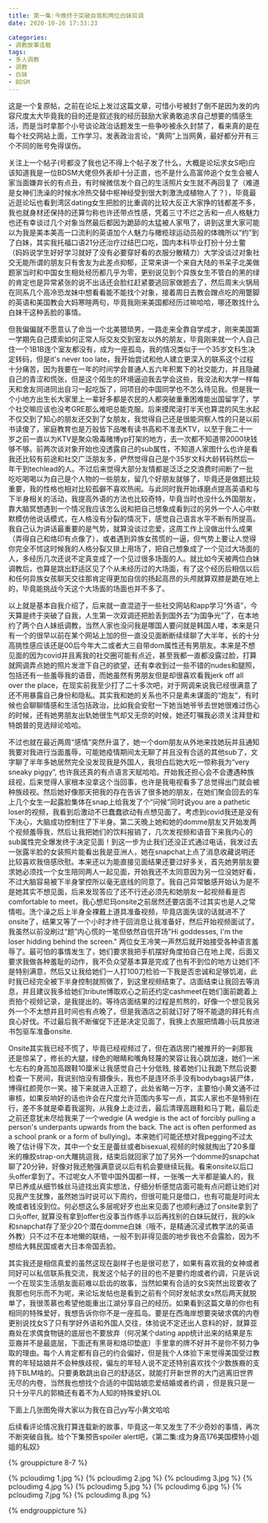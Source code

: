 ```yaml
---
title: 第一集:今晚终于突破自我和两位白妹双调
date: 2020-10-26 17:33:23

categories:
- 调教故事连载
tags:
- 多人调教
- 调教
- 白妹
- BDSM
---
```


这是一个复原帖，之前在论坛上发过这篇文章，可惜小号被封了倒不是因为发的内容尺度太大毕竟我的目的还是叙述我的经历鼓励大家勇敢追求自己想要的情感生活，而是当时拿那个小号谈论政治话题发生一些争吵被永久封禁了，看来真的是在每个社交网站上面，工作学习，发表政治言论，“黄网”上当网黄，最好都分开有三个不同的账号免得误伤。

<!-- more -->

关注上一个帖子(号都没了我也记不得上个帖子发了什么，大概是论坛求女S吧)应该知道我是一位BDSM大佬但外表却十分正直，也不是什么高富帅追个女生会被人家当面嫌弃长的有点丑，有时候微信发个自己的生活照片女生就不再回复了（难道是女神们洗澡的时候水冷热交替中枢神经受到很大刺激洗成植物人了？），毕竟最近逛论坛也看到湾区dating女生把脸的比重调的比较大反正大家挣的钱都差不多，我也就身材还保持的还算匀称也许还带点性感，凭着三寸不烂之舌和一点人格魅力也还有幸谈过几个对象当然最后都因为跪舔的太猛被人家甩了，讲到这里大家可能以为我是美本美高一口流利的英语加个人魅力与橄榄球运动员般的体魄所以“约”到了白妹，其实我托福口语21分还治疗过结巴口吃，国内本科毕业打扮十分土鳖（妈妈说学生好好学习就好了没有必要穿好看的衣服分散精力）大学没谈过对象社交无能所谓的朋友只有舍友为此差点抑郁，正常来讲一个来自大陆的书呆子北美做题家当时和中国女生相处经历都几乎为零，更别说见到个异族女生不管白的黑的绿的肯定也是异常紧张的说不出话还会脸红赶紧要逃回家做题去了，然后周末火锅局在同系几个高冷恐龙妹中想看看能不能找个对象，接着周日去教会蹭点吃的用蹩脚的英语和美国教会大妈寒暄两句，毕竟我刚来美国都经历过嘛哈哈，哪还敢找什么白妹干这种丢脸的事情。

但我偏偏就不愿意认了命当一个北美猥琐男，一路走来全靠自学成才，刚来美国第一学期先自己摸索如何正常人际交友交到室友以外的朋友，毕竟刚来就一个人自己住一个1B1B连个室友都没有，成为一座孤岛，我的情况类似于一个35岁文科生决定转码，但是it's never too late，我开始尝试和他人建立更深入的联系这个过程十分痛苦，因为我要在一年的时间学会普通人五六年积累下的社交能力，并且隐藏自己的青涩和慌张，但是这个陌生的环境逼迫我去学会这些，我没法和大学一样每天和舍友同进同出自习一起吃饭了，同项目的中国同学也不怎么待见我。但是我一个小地方出生长大家里上一辈好多都是农民的人都突破重重困难能出国留学了，学个社交嘛应该也没考GRE那么难吧总能克服。后来摸爬滚打半天也算混的风生水起不仅交到了知心的朋友还交到了女朋友，我觉得自己还是很能洞察人性的只是以前书读傻了，家庭教育也是万般皆下品唯有读书高和不准去KTV，以至于我二十一岁之前一直以为KTV是聚众吸毒赌博yp打架的地方，去一次都不知道带2000块钱够不够。前两次谈对象开始也没透露自己的sub属性，不知道人家图什么也许是看我还比较有前途和社交广泛朋友多，俨然觉得自己是个35岁文科大龄转码然后一年干到techlead的人。不过后来觉得大部分友情都是泛泛之交浪费时间断了一批吃吃喝喝以为自己是个人物的一些朋友，留几个好朋友就够了，毕竟还是做题比较重要，我的性格也相对比较孤僻不喜欢热闹。与此同时我开始琢磨点提高英语和与下半身相关的活动，我提高外语的方法也比较奇特，毕竟当时也没什么外国朋友，靠大脑冥想遇到一个情况我应该怎么说和把自己想象成看到过的另外一个人心中默默模仿他说话模式，在人格没有分裂的情况下，感觉自己语言水平不断有所提高。我自己认为讲话最重要的是气势，就算没谈过恋爱，这周工作上没做出什么成果（弄得自己和烙印有点像了），或者遇到异族女孩慌的一逼，但气势上要让人觉得你完全不怵这时候我的人格分裂又排上用场了，把自己想象成了一个见过大场面的人，多经历几次还说不定真变成了一个见过很多场面的人。就比如今天被两位白妹调教后，也算是跳出舒适区见了个从未经历过的大场面，有了这个经历后相信以后和任何异族女孩聊天交往那肯定得更加自信的扬起高昂的头颅就算双膝是跪在地上的，毕竟能挑战今天这个大场面的场面也并不多了。

以上就是基本自我介绍了，后来就一直混迹于一些社交网站和app学习“外语”，今天算是终于突破了自我，人生第一次双调还把脸丢到国外去“为国争光”了，在本地约了两个白人妹纸调教，当然人家也没问我是哪国人要问就是韩国人喽，本来是只有一个的很早以前在某个网站上加的但一直没见面断断续续聊了大半年，长的十分高挑性感应该还是00后今年大二或者大三自带dom属性还有男朋友。本来是不想见面的因为covid并且离我的社交圈可能有点近，甚至我都一直都没露过脸，打算就网调弄点她的照片发泄下自己的欲望，还有幸收到过一些不错的nudes和腿照，包括还有一些羞辱我的语音，而她虽然有男朋友但是却很喜欢看我jerk off all over the place，在现实前我至少打了二十多次吧，对于网调来说我已经很满意了还不用暴露自己身份和隐私。其实我和她的关系也不只是素未谋面的“炮友”，有时候也会聊聊情感和生活包括政治，比如我会安慰一下她当她爷爷去世她很难过伤心的时候，还有她男朋友出轨她很生气却又无奈的时候，她还叮嘱我必须关注拜登和特朗普的竞选辩论哈哈。

不过也就在最近两周“感情”突然升温了，她一个dom朋友从外地来找她玩并且通知我要对我进行当面羞辱，可能她疫情期间太无聊了并且没有合适的其他sub了，文字聊了半年多她居然完全没发现我是外国人，我坦白后她大吃一惊称我为“very sneaky piggy”, 也许我还真的有点语言天赋哈哈。开始我还担心会不会遭遇种族歧视，后来觉得人家根本没拿这个当回事，也许是我电视看多了总觉得出门就会被种族歧视。然后她好像那天把我的存在告诉了很多她的朋友，在她们聚会回去的车上几个女生一起露脸集体在snap上给我发了个“问候”同时说you are a pathetic loser的视频，我看到后激动不已蠢蠢欲动有点想见面了。考虑到covid我还是没有下决心，大脑成功控制住了下半身。第二天晚上她和她的domme朋友又开始发两个视频羞辱我，然后让我把她们的饮料报销了，几次发视频和语音下来我内心的sub属性完全爆发终于决定见面！到这一步为止我们还没正式通过电话，我发过去一张露半脸的女装照片能看出我是亚洲人，她在snapchat上点了消息收藏说明还比较喜欢我倍感欣慰。本来还以为能直接见面结果还要过好多关，首先她男朋友要求她必须找一个女生陪同两人一起见面，开始我还不太同意因为另一位没她好看，不过大脑容易被下半身掌控所以毫无底线的同意了。我自己异常敏感开始认为是不是她其实不想见面，后来发现答应了还不行还必须先和她朋友一起视频看是否comfortable to meet，我心想尼玛onsite之前居然还要店面不过其实也是人之常情啦。洗个澡之后上半身全裸戴上道具准备视频，毕竟店面失误的话就进不了onsite了，结果又等了一个小时才终于回消息让我准备好，然后开始视频面试了。我虽然以前没刷过“题”内心慌的一笔但依然自信开场"Hi goddesses, I'm the loser hidding behind the screen." 两位女王冷笑一声然后就开始接受各种语言羞辱了。最可怕的事情发生了，她们要求我把手机摆好角度拍自己在地上爬，后面又要求我做各种羞耻的动作，我不负众望基本算是完成了也有不到位的地方让她们不是特别满意，然后又让我给她们一人打100刀检验一下我是否忠诚和足够饥渴，此时我已经完全被下半身控制就照做了，到这里视频结束了。店面结束让我回去等消息，并且建议我多给她们tribute博取欢心之前还约定cashmeet在她们面前跪着上贡拍个视频记录，是我提出的。等待店面结果的过程是煎熬的，好像一个想见我另外一个不太想并且时间也有点晚了，但是我酒店之前就订好了呀不能退的拜托有点良心好伐。不过最后我不断催促下还是决定见面了，我换上衣服把情趣小玩具放进书包驱车准备onsite.

Onsite其实我已经不慌了，毕竟已经视频过了，但在酒店房门被推开的一刹那我还是惊呆了，修长的大腿，绿色的眼睛和嘴角轻蔑的笑容让我心跳加速，她们一米七左右的身高加高跟鞋10厘米让我感觉自己十分低贱, 接着她们让我跪下然后说要检查一下房间，我说别怕没有摄像头，我也不是连环杀手没有bodybags装尸体，博得红颜莞尔一笑。接下来就进入正题了，此处省略一万字，主要怕小黄文通不过审核，如果反响好的话也许会在尺度允许范围内多写一点，其实人家也不是特别在行，差不多就是牵着我遛狗，从我身上走过去，最后清理高跟鞋和马丁靴，最后走之前还意犹未尽给我来了一个wedgie (A wedgie is the act of forcibly pulling a person's underpants upwards from the back. The act is often performed as a school prank or a form of bullying)。本来她们可能还想对我pegging不过太晚了估计得下次，其中一个女王是蕾丝或者bisexual,视频的时候就掏出了20多厘米的橡胶strap-on大雕挑逗我，结束后就回家了加了另外一个domme的snapchat聊了20分钟，好像对我还勉强满意说以后有机会要继续玩我。看来onsite以后口头offer拿到了。不过呢女人不管中国外国都一样，一张嘴一大半都是骗人的，我早已养成从细节蛛丝马迹找出真实想法，仔细分析感觉店面可能有点问题让她们对见我产生犹豫，虽然她当时说可以下周约，但很可能只是借口，也有可能是时间太晚或者钱没到位。何必想这么多层呢好歹也出来见面了也顺利通过了onsite拿到了口头offer, 就算没有拿到offer也没事当作练手以后再找别的白妹玩就行，我的kik和snapchat存了至少20个潜在domme白妹（哦不，是精通沉浸式教学法的英语外教）只不过不在本地懒的联络，一般不到非得见面的地步我也不会露脸，因为不想给大韩民国或者大日本帝国丢脸。

其实我还是相信真爱的虽然这现在副样子也是很可悲了，如果有喜欢我的女神或者同好可以私信联系我交流，我发这个帖子的目的也不是要约炮或者约调，只是诉说一个在现实生活朋友面前难以启齿的故事，当然如果有合适的女S突然出现要收了我那也何乐而不为呢，来论坛发帖也是看到之前有个同好发帖求女s然后两天就脱单了，我很羡慕也希望他能重出江湖分享自己的经历。如果看到这篇文章的你也有相同的特殊爱好，我想告诉你你不是一座孤岛。要是在西海岸想要突破求偶的内卷更别说找女S了只有学好外语和外国人交往，体验说不定还出人意料的好，就算亚裔处在求偶食物链的底层也不要放弃（何况某个dating app统计出来的结果是东亚裔并不是最底层，下面还有黑哥和烙印垫底）手里拿的牌不好并不是你不努力争取的理由。每个人肯定都有自己的约会偏好，但是我个人体验下来觉得美国受过教育的年轻姑娘并不会种族歧视，偏左的年轻人说不定还特别喜欢找个少数族裔的支持下BLM啥的。只要勇敢跳出自己的舒适区，就能打开新世界的大门逃离旧世界无尽的内卷，当然我也想找个合适的中国姑娘恋爱结婚或者约调
，但是我只是一只十分平凡的郭楠还有着不为人知的特殊爱好LOL

下面上几张图免得大家以为我在自己yy写小黄文哈哈

后续看评论情况我打算连载新的故事，毕竟这一年又发生了不少奇妙的事情，再次不断突破自我。给个下集预告spoiler alert吧，《第二集:成为身高176美国模特小姐姐的私奴》



{% grouppicture 8-7 %}

{% pcloudimg 1.jpg %}
{% pcloudimg 2.jpg %}
{% pcloudimg 3.jpg %}
{% pcloudimg 4.jpg %}
{% pcloudimg 5.jpg %}
{% pcloudimg 6.jpg %}
{% pcloudimg 7.jpg %}
{% pcloudimg 8.jpg %}

{% endgrouppicture %}

